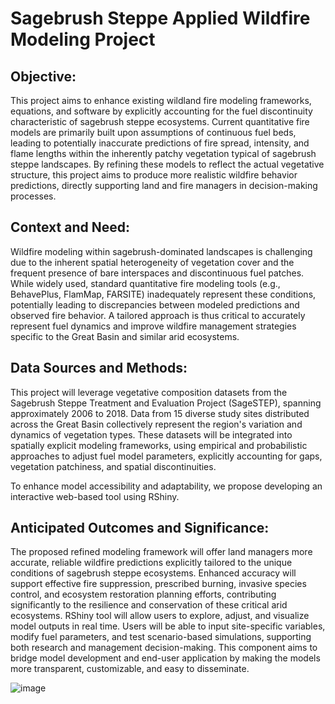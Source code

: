 # Sagebrush Steppe Applied Wildfire Modeling Project 

## **Objective:**
This project aims to enhance existing wildland fire modeling frameworks, equations, and software by explicitly accounting for the fuel discontinuity characteristic of sagebrush steppe ecosystems. Current quantitative fire models are primarily built upon assumptions of continuous fuel beds, leading to potentially inaccurate predictions of fire spread, intensity, and flame lengths within the inherently patchy vegetation typical of sagebrush steppe landscapes. By refining these models to reflect the actual vegetative structure, this project aims to produce more realistic wildfire behavior predictions, directly supporting land and fire managers in decision-making processes.

## **Context and Need:**
Wildfire modeling within sagebrush-dominated landscapes is challenging due to the inherent spatial heterogeneity of vegetation cover and the frequent presence of bare interspaces and discontinuous fuel patches. While widely used, standard quantitative fire modeling tools (e.g., BehavePlus, FlamMap, FARSITE) inadequately represent these conditions, potentially leading to discrepancies between modeled predictions and observed fire behavior. A tailored approach is thus critical to accurately represent fuel dynamics and improve wildfire management strategies specific to the Great Basin and similar arid ecosystems.

## **Data Sources and Methods:**
This project will leverage vegetative composition datasets from the Sagebrush Steppe Treatment and Evaluation Project (SageSTEP), spanning approximately 2006 to 2018. Data from 15 diverse study sites distributed across the Great Basin collectively represent the region's variation and dynamics of vegetation types. These datasets will be integrated into spatially explicit modeling frameworks, using empirical and probabilistic approaches to adjust fuel model parameters, explicitly accounting for gaps, vegetation patchiness, and spatial discontinuities.

To enhance model accessibility and adaptability, we propose developing an interactive web-based tool using RShiny.

## **Anticipated Outcomes and Significance:**
The proposed refined modeling framework will offer land managers more accurate, reliable wildfire predictions explicitly tailored to the unique conditions of sagebrush steppe ecosystems. Enhanced accuracy will support effective fire suppression, prescribed burning, invasive species control, and ecosystem restoration planning efforts, contributing significantly to the resilience and conservation of these critical arid ecosystems. 
RShiny tool will allow users to explore, adjust, and visualize model outputs in real time. Users will be able to input site-specific variables, modify fuel parameters, and test scenario-based simulations, supporting both research and management decision-making. This component aims to bridge model development and end-user application by making the models more transparent, customizable, and easy to disseminate.

![image](https://github.com/user-attachments/assets/59b692ec-b335-4c39-adbe-b5a73ee98b87)


